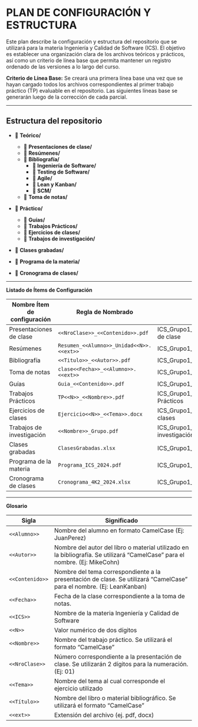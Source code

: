 # PLAN DE CONFIGURACIÓN Y ESTRUCTURA

Este plan describe la configuración y estructura del repositorio que se utilizará para la materia Ingeniería y Calidad de Software (ICS). El objetivo es establecer una organización clara de los archivos teóricos y prácticos, así como un criterio de línea base que permita mantener un registro ordenado de las versiones a lo largo del curso.

**Criterio de Línea Base:**
Se creará una primera línea base una vez que se hayan cargado todos los archivos correspondientes al primer trabajo práctico (TP) evaluable en el repositorio. Las siguientes líneas base se generarán luego de la corrección de cada parcial.

---

## **Estructura del repositorio**
- 📂 **Teórico/**
  - 📁 **Presentaciones de clase/**
  - 📁 **Resúmenes/**
  - 📁 **Bibliografía/**
    - 📁 **Ingeniería de Software/**
    - 📁 **Testing de Software/**
    - 📁 **Agile/**
    - 📁 **Lean y Kanban/**
    - 📁 **SCM/**
  - 📁 **Toma de notas/**

- 📂 **Práctico/**
  - 📁 **Guías/**
  - 📁 **Trabajos Prácticos/**
  - 📁 **Ejercicios de clases/**
  - 📁 **Trabajos de investigación/**

- 📂 **Clases grabadas/**

- 📂 **Programa de la materia/**

- 📂 **Cronograma de clases/**

---

**Listado de Ítems de Configuración**

| Nombre Ítem de configuración  | Regla de Nombrado                  | Ubicación Física                                      |
|-------------------------------|------------------------------------|-------------------------------------------------------|
| Presentaciones de clase       | `<<NroClase>>_<<Contenido>>.pdf`    | ICS_Grupo1_2024/Teórico/Presentaciones de clase       |
| Resúmenes                     | `Resumen_<<Alumno>>_Unidad<<N>>.<<ext>>` | ICS_Grupo1_2024/Teórico/Resúmenes                    |
| Bibliografía                  | `<<Titulo>>_<<Autor>>.pdf`          | ICS_Grupo1_2024/Bibliografía/`<<Tema>>`               |
| Toma de notas                 | `clase<<Fecha>>_<<Alumno>>.<<ext>>`  | ICS_Grupo1_2024/Teórico/Toma de notas                |
| Guías                         | `Guia_<<Contenido>>.pdf`            | ICS_Grupo1_2024/Práctico/Guías                       |
| Trabajos Prácticos            | `TP<<N>>_<<Nombre>>.pdf`            | ICS_Grupo1_2024/Práctico/Trabajos Prácticos          |
| Ejercicios de clases          | `Ejercicio<<N>>_<<Tema>>.docx`      | ICS_Grupo1_2024/Práctico/Ejercicios de clases        |
| Trabajos de investigación     | `<<Nombre>>_Grupo.pdf`              | ICS_Grupo1_2024/Práctico/Trabajos de investigación   |
| Clases grabadas               | `ClasesGrabadas.xlsx`               | ICS_Grupo1_2024/Clases grabadas   |
| Programa de la materia        | `Programa_ICS_2024.pdf`             | ICS_Grupo1_2024/Programa de la materia   |
| Cronograma de clases          | `Cronograma_4K2_2024.xlsx`          | ICS_Grupo1_2024/Cronograma de clases   |

---

**Glosario**

| Sigla        | Significado |
|--------------|-------------|
| `<<Alumno>>`  | Nombre del alumno en formato CamelCase (Ej: JuanPerez) |
| `<<Autor>>`   | Nombre del autor del libro o material utilizado en la bibliografía. Se utilizará “CamelCase” para el nombre. (Ej: MikeCohn) |
| `<<Contenido>>` | Nombre del tema correspondiente a la presentación de clase. Se utilizará “CamelCase” para el nombre. (Ej: LeanKanban) |
| `<<Fecha>>`   | Fecha de la clase correspondiente a la toma de notas. |
| `<<ICS>>`     | Nombre de la materia Ingeniería y Calidad de Software |
| `<<N>>`       | Valor numérico de dos dígitos |
| `<<Nombre>>`  | Nombre del trabajo práctico. Se utilizará el formato “CamelCase” |
| `<<NroClase>>` | Número correspondiente a la presentación de clase. Se utilizarán 2 dígitos para la numeración. (Ej: 01) |
| `<<Tema>>`    | Nombre del tema al cual corresponde el ejercicio utilizado |
| `<<Título>>`  | Nombre del libro o material bibliográfico. Se utilizará el formato “CamelCase” |
| `<<ext>>`     | Extensión del archivo (ej. pdf, docx) |
